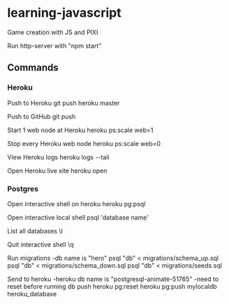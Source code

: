 # learning-javascript
Game creation with JS and PIXI

Run http-server with "npm start"

## Commands

### Heroku
Push to Heroku
git push heroku master

Push to GitHub
git push

Start 1 web node at Heroku
heroku ps:scale web=1

Stop every Heroku web node
heroku ps:scale web=0

View Heroku logs
heroku logs --tail

Open Heroku live site
heroku open

### Postgres
Open interactive shell on heroku
heroku pg:psql

Open interactive local shell
psql 'database name'

List all databases 
\l

Quit interactive shell
\q

Run migrations
-db name is "hero"
psql "db" < migrations/schema_up.sql
psql "db" < migrations/schema_down.sql
psql "db" < migrations/seeds.sql

Send to heroku
-heroku db name is "postgresql-animate-51765"
-need to reset before running db push
heroku pg:reset
heroku pg:push mylocaldb heroku_database